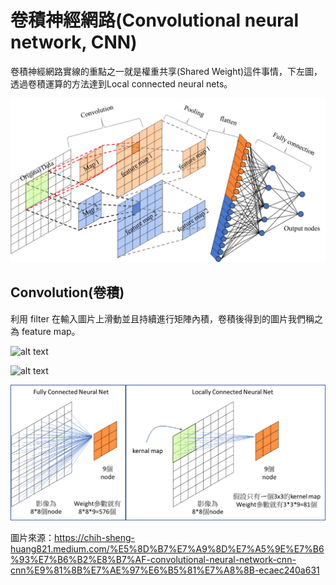 # 卷積神經網路(Convolutional neural network, CNN) 

卷積神經網路實線的重點之一就是權重共享(Shared Weight)這件事情，下左圖，透過卷積運算的方法達到Local connected neural nets。

![alt text](./img/CNN.png)

## Convolution(卷積)

利用 filter 在輸入圖片上滑動並且持續進行矩陣內積，卷積後得到的圖片我們稱之為 feature map。

![alt text](https://i.imgur.com/JTqr2Yw.png)

![alt text](https://i.imgur.com/v4VM3qu.gif)

![alt text](./img/Convolution.png)



圖片來源：https://chih-sheng-huang821.medium.com/%E5%8D%B7%E7%A9%8D%E7%A5%9E%E7%B6%93%E7%B6%B2%E8%B7%AF-convolutional-neural-network-cnn-cnn%E9%81%8B%E7%AE%97%E6%B5%81%E7%A8%8B-ecaec240a631